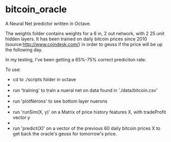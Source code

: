 bitcoin_oracle
==============
A Neural Net predictor written in Octave.

The weights folder contains weights for a 6 in, 2 out network, with 2 25 unit hidden layers. It has been trained on daily bitcoin prices since 2010 (source:http://www.coindesk.com/) in order to geuss if the price will be up the following day.

In my testing, I've been getting a 65%-75% correct prediciton rate.


To use:

- cd to ./scripts folder in octave
- 
- run 'training' to train a nueral net on data found in './data/bitcoin.csv'
- 
- run 'plotNerons' to see bottom layer nuerons
- 
- run 'runSim(X, y)' on a Matrix of price history features X, with tradeProfit vector y
- 
- run 'predict(X)' on a vector of the previous 60 daily bitcoin prices X to get back the oracle's geuss for tomorrow's price.
